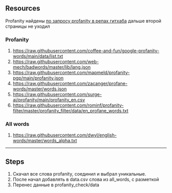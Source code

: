 ## Resources
Profanity найдены [по запросу profanity в репах гитхаба](https://github.com/search?o=desc&p=1&q=profanity&s=stars&type=Repositories) дальше второй страницы не уходил
### Profanity
1. https://raw.githubusercontent.com/coffee-and-fun/google-profanity-words/main/data/list.txt
2. https://raw.githubusercontent.com/web-mech/badwords/master/lib/lang.json
3. https://raw.githubusercontent.com/mapmeld/profanity-pgp/main/profanity.json
4. https://raw.githubusercontent.com/zacanger/profane-words/master/words.json
5. https://raw.githubusercontent.com/surge-ai/profanity/main/profanity_en.csv
6. https://raw.githubusercontent.com/rominf/profanity-filter/master/profanity_filter/data/en_profane_words.txt

### All words
1. https://raw.githubusercontent.com/dwyl/english-words/master/words_alpha.txt
___
## Steps
1. Скачал все слова profanity, соединил и выбрал уникальные.
2. После начал добавлять в data.csv слова из all_words, с разметкой
3. Перенес данные в profanity_check/data